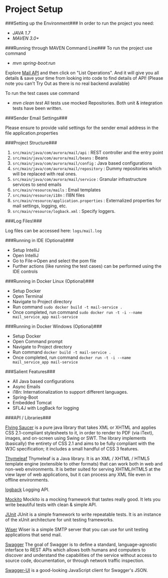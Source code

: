 # Project Setup #

###Setting up the Environment###
In order to run the project you need:

- _JAVA 1.7_
- _MAVEN 3.0+_

###Running through MAVEN Command Line###
To run the project use command

- _mvn spring-boot:run_

Explore [Mail API](http://localhost:8090/docs/index.html) and then click on "List Operations". And it will give you all details & save your
time from looking into code to find details of API! (Please note you can't Try Out as there is no real backend available)

To run the test cases use command

- _mvn clean test_
All tests use mocked Repositories. Both unit & integration tests have been written.

###Sender Email Settings###

Please ensure to provide valid settings for the sender email address in the file application.properties

###Project Structure###

1. `src/main/java/com/aurora/mail/api` : REST controller and the entry point
2. `src/main/java/com/aurora/mail/beans` : Beans
3. `src/main/java/com/aurora/mail/config` : Java based configurations
4. `src/main/java/com/aurora/mail/repository` : Dummy repositories which will be replaced with real ones.
5. `src/main/java/com/aurora/mail/service` : Granular infrastructure services to send emails
6. `src/main/resource/mails` : Email templates
7. `src/main/resource/i18n` : I18N files
8. `src/main/resource/application.properties` : Externalized properties for mail settings, logging,  etc.
9. `src/main/resource/logback.xml` : Specify loggers.

###Log Files!###

Log files can be accessed here: `logs/mail.log`

###Running in IDE (Optional)###

- Setup IntelliJ
- Open IntelliJ
- Go to File->Open and select the pom file
- Further actions (like running the test cases) can be performed using the IDE controls

###Running in Docker Linux (Optional)###

- Setup Docker
- Open Terminal
- Navigate to Project directory
- Run command `sudo docker build -t mail-service .`
- Once completed, run command `sudo docker run -t -i --name mail_service_app mail-service`

###Running in Docker Windows (Optional)###

- Setup Docker
- Open Command prompt
- Navigate to Project directory
- Run command `docker build -t mail-service .`
- Once completed, run command `docker run -t -i --name mail_service_app mail-service`

###Salient Features###

- All Java based configurations
- Async Emails
- i18n: Internationalization to support different languages.
- Spring-Boot
- Embedded Tomcat
- SFL4J with LogBack for logging

###API / Libraries###

[Flying Saucer](https://code.google.com/p/flying-saucer/) is a pure java library that takes XML or XHTML and applies CSS 2.1-compliant stylesheets to it, in 
order to render to PDF (via iText), images, and on-screen using Swing or SWT. The library implements (basically) the 
entirety of CSS 2.1 and aims to be fully compliant with the W3C specification; it includes a small handful 
of CSS 3 features.

[Thymeleaf](http://www.thymeleaf.org/) Thymeleaf is a Java library. It is an XML / XHTML / HTML5 template engine (extensible to other formats) 
that can work both in web and non-web environments. It is better suited for serving XHTML/HTML5 at the view layer of 
web applications, but it can process any XML file even in offline environments.

[logback](http://logback.qos.ch/) Logging API.

[Mockito](https://code.google.com/p/mockito/) Mockito is a mocking framework that tastes really good. It lets you write beautiful tests with clean & simple API. 

[JUnit](http://junit.org/) JUnit is a simple framework to write repeatable tests. It is an instance of the xUnit architecture for unit testing frameworks.

[Wiser](https://code.google.com/p/subethasmtp/wiki/Wiser) Wiser is a simple SMTP server that you can use for unit testing applications that send mail.

[Swagger](http://swagger.io/) The goal of Swagger is to define a standard, language-agnostic interface to REST APIs which allows both humans 
and computers to discover and understand the capabilities of the service without access to source code, documentation, 
or through network traffic inspection.

[Swagger-UI](https://github.com/wordnik/swagger-ui) is a good-looking JavaScript client for Swagger's JSON.
